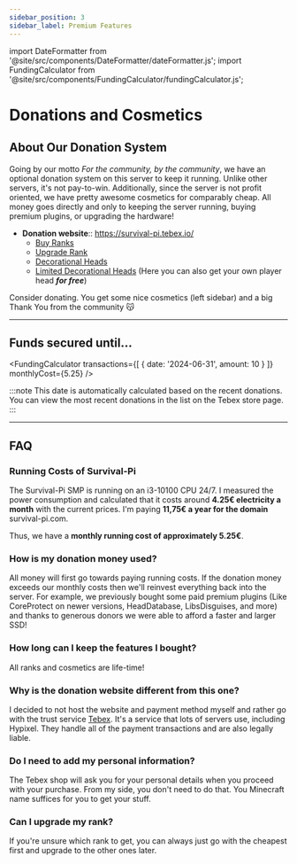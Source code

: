 ```yaml
---
sidebar_position: 3
sidebar_label: Premium Features
---
```


import DateFormatter from '@site/src/components/DateFormatter/dateFormatter.js';
import FundingCalculator from '@site/src/components/FundingCalculator/fundingCalculator.js';

# Donations and Cosmetics

## About Our Donation System

Going by our motto *For the community, by the community*, we have an optional donation system on this server to keep it running. Unlike other servers, it's not pay-to-win. Additionally, since the server is not profit oriented, we have pretty awesome cosmetics for comparably cheap. All money goes directly and only to keeping the server running, buying premium plugins, or upgrading the hardware! 

- **Donation website**:: https://survival-pi.tebex.io/
    - [Buy Ranks](pathname://https://survival-pi.tebex.io/category/ranks)
    - [Upgrade Rank](pathname://https://survival-pi.tebex.io/category/rank-upgrades)
    - [Decorational Heads](pathname://https://survival-pi.tebex.io/category/2150726)
    - [Limited Decorational Heads](pathname://https://survival-pi.tebex.io/category/limited-heads) (Here you can also get your own player head ***for free***)

Consider donating. You get some nice cosmetics (left sidebar) and a big Thank You from the community 😽

---

## Funds secured until...

<!--- The first date is an initial date that I put in based on calculations that funding would end at August 28 but I don't have all of the previous transactions to put into the list. So I just added that "fake" transaction to go to Aug 28.-->
<FundingCalculator
  transactions={[
    { date: '2024-06-31', amount: 10 }
  ]}
  monthlyCost={5.25}
/>

:::note
This date is automatically calculated based on the recent donations. You can view the most recent donations in the list on the Tebex store page.
:::

---

## FAQ

### Running Costs of Survival-Pi

The Survival-Pi SMP is running on an i3-10100 CPU 24/7. I measured the power consumption and calculated that it costs around **4.25€ electricity a month** with the current prices. I'm paying **11,75€ a year for the domain** survival-pi.com.

Thus, we have a **monthly running cost of approximately 5.25€**.

### How is my donation money used? 

All money will first go towards paying running costs. If the donation money exceeds our monthly costs then we'll reinvest everything back into the server. For example, we previously bought some paid premium plugins (Like CoreProtect on newer versions, HeadDatabase, LibsDisguises, and more) and thanks to generous donors we were able to afford a faster and larger SSD!

### How long can I keep the features I bought?

All ranks and cosmetics are life-time!

### Why is the donation website different from this one?

I decided to not host the website and payment method myself and rather go with the trust service [Tebex](pagename://https://www.tebex.io/). It's a service that lots of servers use, including Hypixel. They handle all of the payment transactions and are also legally liable.

### Do I need to add my personal information?

The Tebex shop will ask you for your personal details when you proceed with your purchase. From my side, you don't need to do that. You Minecraft name suffices for you to get your stuff.

### Can I upgrade my rank?

If you're unsure which rank to get, you can always just go with the cheapest first and upgrade to the other ones later.